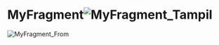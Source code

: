 # MyFragment![MyFragment_Tampil](https://user-images.githubusercontent.com/101534144/222322071-69c217f7-33ef-4275-9b54-670897504e33.png)
![MyFragment_From](https://user-images.githubusercontent.com/101534144/222322105-561bf412-950f-4156-84bb-d684cabe8fb1.png)
